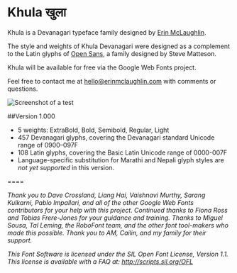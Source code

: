Khula खुला 
=====

Khula is a Devanagari typeface family designed by [Erin McLaughlin](http://www.erinmclaughlin.com). 

The style and weights of Khula Devanagari were designed as a complement to the Latin glyphs of [Open Sans](http://www.google.com/fonts/specimen/Open+Sans), a family designed by Steve Matteson.

Khula will be available for free via the Google Web Fonts project.

Feel free to contact me at hello@erinmclaughlin.com with comments or questions.


![Screenshot of a test](https://github.com/erinmclaughlin/Khula/blob/master/tests/Khula_sm_preview.png)</a>

##Version 1.000
* 5 weights: ExtraBold, Bold, Semibold, Regular, Light
* 457 Devanagari glyphs, covering the Devanagari standard Unicode range of 0900–097F
* 108 Latin glyphs, covering the Basic Latin Unicode range of 0000-007F
* Language-specific substitution for Marathi and Nepali glyph styles are _not yet supported_ in this version.

====

_Thank you to Dave Crossland, Liang Hai, Vaishnavi Murthy, Sarang Kulkarni, Pablo Impallari, and all of the other Google Web Fonts contributors for your help with this project. Continued thanks to Fiona Ross and Tobias Frere-Jones for your guidance and training. Thanks to Miguel Sousa, Tal Leming, the RoboFont team, and the other font tool-makers who made this possible. Thank you to AM, Cailin, and my family for their support._

_This Font Software is licensed under the SIL Open Font License, Version 1.1. This license is available with a FAQ at: http://scripts.sil.org/OFL_
